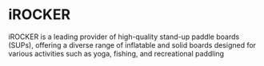 # iROCKER
iROCKER is a leading provider of high-quality stand-up paddle boards (SUPs), offering a diverse range of inflatable and solid boards designed for various activities such as yoga, fishing, and recreational paddling
